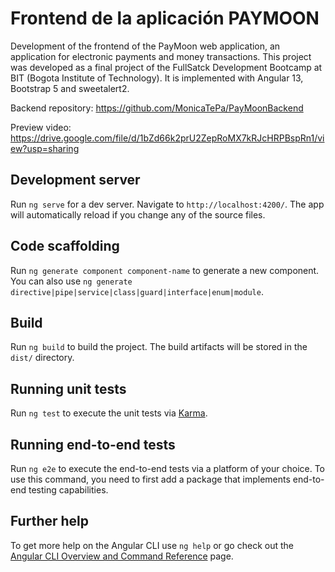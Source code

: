 # Frontend de la aplicación PAYMOON
Development of the frontend of the PayMoon web application, an application for electronic payments and money transactions.
This project was developed as a final project of the FullSatck Development Bootcamp at BIT (Bogota Institute of Technology). It is implemented with Angular 13, Bootstrap 5 and sweetalert2.

Backend repository: https://github.com/MonicaTePa/PayMoonBackend

Preview video: https://drive.google.com/file/d/1bZd66k2prU2ZepRoMX7kRJcHRPBspRn1/view?usp=sharing


## Development server

Run `ng serve` for a dev server. Navigate to `http://localhost:4200/`. The app will automatically reload if you change any of the source files.

## Code scaffolding

Run `ng generate component component-name` to generate a new component. You can also use `ng generate directive|pipe|service|class|guard|interface|enum|module`.

## Build

Run `ng build` to build the project. The build artifacts will be stored in the `dist/` directory.

## Running unit tests

Run `ng test` to execute the unit tests via [Karma](https://karma-runner.github.io).

## Running end-to-end tests

Run `ng e2e` to execute the end-to-end tests via a platform of your choice. To use this command, you need to first add a package that implements end-to-end testing capabilities.

## Further help

To get more help on the Angular CLI use `ng help` or go check out the [Angular CLI Overview and Command Reference](https://angular.io/cli) page.
